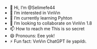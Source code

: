 - 👋 Hi, I’m @Selimefe44
- 👀 I’m interested in VınVın
- 🌱 I’m currently learning Pyhton
- 💞️ I’m looking to collaborate on VınVın 1.8
- 📫 How to reach me This is so secret
- 😄 Pronouns: Eee yok!
- ⚡ Fun fact: VınVın ChatGPT ile yapıldı.

<!---
Selimefe44/Selimefe44 is a ✨ special ✨ repository because its `README.md` (this file) appears on your GitHub profile.
You can click the Preview link to take a look at your changes.
--->
